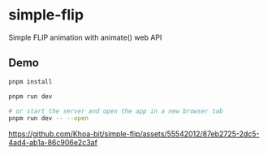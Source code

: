 # simple-flip
Simple FLIP animation with animate() web API

## Demo

```bash
pnpm install

pnpm run dev

# or start the server and open the app in a new browser tab
pnpm run dev -- --open
```

https://github.com/Khoa-bit/simple-flip/assets/55542012/87eb2725-2dc5-4ad4-ab1a-86c906e2c3af
